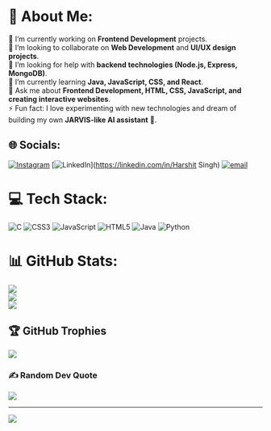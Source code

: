 # 💫 About Me:
🔭 I’m currently working on **Frontend Development** projects.  <br>👯 I’m looking to collaborate on **Web Development** and **UI/UX design projects**.  <br>🤝 I’m looking for help with **backend technologies (Node.js, Express, MongoDB)**.  <br>🌱 I’m currently learning **Java, JavaScript, CSS, and React**.  <br>💬 Ask me about **Frontend Development, HTML, CSS, JavaScript, and creating interactive websites**.  <br>⚡ Fun fact: I love experimenting with new technologies and dream of building my own **JARVIS-like AI assistant** 🤖.  <br>


## 🌐 Socials:
[![Instagram](https://img.shields.io/badge/Instagram-%23E4405F.svg?logo=Instagram&logoColor=white)](https://instagram.com/__harshit_07_07) [![LinkedIn](https://img.shields.io/badge/LinkedIn-%230077B5.svg?logo=linkedin&logoColor=white)](https://linkedin.com/in/Harshit Singh) [![email](https://img.shields.io/badge/Email-D14836?logo=gmail&logoColor=white)](mailto:harshitsinghgla2415@gmail.com) 

# 💻 Tech Stack:
![C](https://img.shields.io/badge/c-%2300599C.svg?style=for-the-badge&logo=c&logoColor=white) ![CSS3](https://img.shields.io/badge/css3-%231572B6.svg?style=for-the-badge&logo=css3&logoColor=white) ![JavaScript](https://img.shields.io/badge/javascript-%23323330.svg?style=for-the-badge&logo=javascript&logoColor=%23F7DF1E) ![HTML5](https://img.shields.io/badge/html5-%23E34F26.svg?style=for-the-badge&logo=html5&logoColor=white) ![Java](https://img.shields.io/badge/java-%23ED8B00.svg?style=for-the-badge&logo=openjdk&logoColor=white) ![Python](https://img.shields.io/badge/python-3670A0?style=for-the-badge&logo=python&logoColor=ffdd54)
# 📊 GitHub Stats:
![](https://github-readme-stats.vercel.app/api?username=harshitboat&theme=dark&hide_border=false&include_all_commits=false&count_private=false)<br/>
![](https://nirzak-streak-stats.vercel.app/?user=harshitboat&theme=dark&hide_border=false)<br/>
![](https://github-readme-stats.vercel.app/api/top-langs/?username=harshitboat&theme=dark&hide_border=false&include_all_commits=false&count_private=false&layout=compact)

## 🏆 GitHub Trophies
![](https://github-profile-trophy.vercel.app/?username=harshitboat&theme=radical&no-frame=false&no-bg=false&margin-w=4)

### ✍️ Random Dev Quote
![](https://quotes-github-readme.vercel.app/api?type=horizontal&theme=radical)

---
[![](https://visitcount.itsvg.in/api?id=harshitboat&icon=0&color=0)](https://visitcount.itsvg.in)

<!-- Proudly created with GPRM ( https://gprm.itsvg.in ) -->
